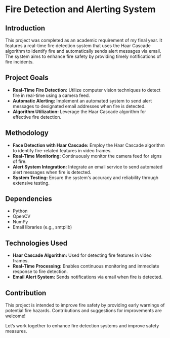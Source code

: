 # Fire Detection and Alerting System

## Introduction
This project was completed as an academic requirement of my final year. It features a real-time fire detection system that uses the Haar Cascade algorithm to identify fire and automatically sends alert messages via email. The system aims to enhance fire safety by providing timely notifications of fire incidents.

## Project Goals
- **Real-Time Fire Detection:** Utilize computer vision techniques to detect fire in real-time using a camera feed.
- **Automatic Alerting:** Implement an automated system to send alert messages to designated email addresses when fire is detected.
- **Algorithm Utilization:** Leverage the Haar Cascade algorithm for effective fire detection.

## Methodology
- **Face Detection with Haar Cascade:** Employ the Haar Cascade algorithm to identify fire-related features in video frames.
- **Real-Time Monitoring:** Continuously monitor the camera feed for signs of fire.
- **Alert System Integration:** Integrate an email service to send automated alert messages when fire is detected.
- **System Testing:** Ensure the system's accuracy and reliability through extensive testing.

## Dependencies
- Python
- OpenCV
- NumPy
- Email libraries (e.g., smtplib)

## Technologies Used
- **Haar Cascade Algorithm:** Used for detecting fire features in video frames.
- **Real-Time Processing:** Enables continuous monitoring and immediate response to fire detection.
- **Email Alert System:** Sends notifications via email when fire is detected.

## Contribution
This project is intended to improve fire safety by providing early warnings of potential fire hazards. Contributions and suggestions for improvements are welcome!

Let’s work together to enhance fire detection systems and improve safety measures.
